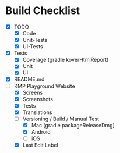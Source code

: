# Build Checklist
- [x] TODO
  - [x] Code
  - [x] Unit-Tests
  - [x] UI-Tests
- [x] Tests
  - [x] Coverage (gradle koverHtmlReport)
  - [x] Unit
  - [x] UI
- [x] README.md
- [ ] KMP Playground Website
  - [x] Screens
  - [x] Screenshots
  - [x] Tests
  - [x] Translations
  - [ ] Versioning / Build / Manual Test
    - [x] Mac (gradle packageReleaseDmg)
    - [x] Android
    - [ ] iOS
  - [x] Last Edit Label
